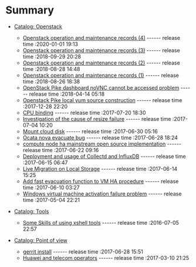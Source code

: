 # Summary

- [Catalog: Openstack](./SUMMARY.md)
  - [Openstack operation and maintenance records (4)](./openstack/openstack-op-4.md) ------ release time :2020-01-01 19:13
  - [Openstack operation and maintenance records (3)](./openstack/openstack-op-3.md) ------ release time :2018-09-29 20:28
  - [Openstack operation and maintenance records (2)](./openstack/openstack-op-2.md) ------ release time :2018-08-28 14:48
  - [Openstack operation and maintenance records (1)](./openstack/openstack-op-1.md) ------ release time :2018-08-26 18:38
  - [OpenStack Pike dashboard noVNC cannot be accessed problem](./openstack/novnc-problem.md) ------ release time :2018-04-14 05:18
  - [Openstack Pike local yum source construction](./openstack/openstack-local-yum.md) ------ release time :2017-12-28 22:20
  - [CPU binding](./openstack/cpu-binding.md) ------ release time :2017-07-20 18:30
  - [Investigation of the cause of resize failure](./openstack/resize-fail.md) ------ release time :2017-07-04 10:20
  - [Mount cloud disk](./openstack/mount-cloud-disk.md) ------ release time :2017-06-30 05:16
  - [Ocata nova evacuate bug](./openstack/ocata-nova-evacuate-bug.md) ------ release time :2017-06-28 18:24
  - [compute node ha mainstream open source implementation](./openstack/compute-node-ha.md) ------ release time :2017-06-22 09:16
  - [Deployment and usage of Collectd and InfluxDB](./openstack/collectd-influxdb.md) ------ release time :2017-06-15 06:47
  - [Live Migration on Local Storage](./openstack/live-migration-local.md) ------ release time :2017-06-14 15:25
  - [Add fast evacuation function to VM HA procedure](./openstack/fast-evacuation.md) ------ release time :2017-06-10 03:27
  - [Windows virtual machine activation failure problem](./openstack/vm-activation-failure.md) ------ release time :2017-05-04 22:21

- [Catalog: Tools](./SUMMARY.md)
  - [Some Skills of using xshell tools](./tools/xshell-skill.md) ------ release time :2016-07-05 22:57

- [Catalog: Point of view](./SUMMARY.md)
  - [gerrit install](./tools/gerrit-install.md) ------ release time :2017-06-28 15:51
  - [Huawei and telecom operators](./point-of-view/huawei-and-operators.md) ------ release time :2017-03-10 21:25
